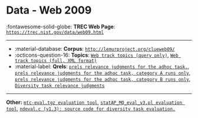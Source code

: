 # Data - Web 2009 

:fontawesome-solid-globe: **TREC Web Page**: [`https://trec.nist.gov/data/web09.html`](https://trec.nist.gov/data/web09.html)

---

- :material-database: **Corpus**: [`http://lemurproject.org/clueweb09/`](http://lemurproject.org/clueweb09/)
- :octicons-question-16: **Topics**: [`Web track topics (query only)`](https://trec.nist.gov/data/web/09/wt09.topics.queries-only), [`Web track topics (full, XML format)`](https://trec.nist.gov/data/web/09/wt09.topics.full.xml)
- :material-label: **Qrels**: [`prels relevance judgments for the adhoc task.`](https://trec.nist.gov/data/web/09/prels.1-50.gz), [`prels relevance judgments for the adhoc task, category A runs only`](https://trec.nist.gov/data/web/09/prels.catA.1-50.gz), [`prels relevance judgments for the adhoc task, category B runs only`](https://trec.nist.gov/data/web/09/prels.catB.1-50.gz), [`Diversity task relevance judgments`](https://trec.nist.gov/data/web/09/qrels.diversity.gz)


---

**Other:** [`mtc-eval.tgz evaluation tool`](https://trec.nist.gov/data/web/09/mtc-eval.tgz), [`statAP_MQ_eval_v3.pl evaluation tool`](https://trec.nist.gov/data/web/09/statAP_MQ_eval_v3.pl), [`ndeval.c (v1.3): source code for diversity task evaluation.`](https://trec.nist.gov/data/web/09/ndeval.c)
